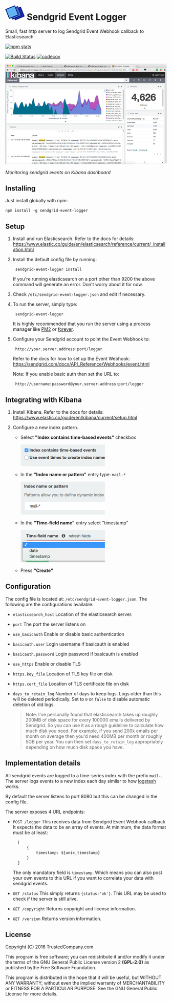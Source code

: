 # ![Logo](./img/logo.png) Sendgrid Event Logger

Small, fast http server to log Sendgrid Event Webhook callback to Elasticsearch

[![npm stats](https://nodei.co/npm/sendgrid-event-logger.png?downloads=true)](https://www.npmjs.com/package/sendgrid-event-logger)

[![Build Status](https://travis-ci.org/slebetman/sendgrid-event-logger.svg?branch=master)](https://travis-ci.org/slebetman/sendgrid-event-logger)
[![codecov](https://img.shields.io/codecov/c/github/slebetman/sendgrid-event-logger.svg)](https://codecov.io/gh/slebetman/sendgrid-event-logger)

![Kibana](./img/Kibana-Screen-Shot.png)

*Monitoring sendgrid events on Kibana dashboard*

## Installing

Just install globally with npm:

    npm install -g sendgrid-event-logger

## Setup

1. Install and run Elasticsearch. Refer to the docs for details:
https://www.elastic.co/guide/en/elasticsearch/reference/current/_installation.html

2. Install the default config file by running:

        sendgrid-event-logger install
		
    If you're running elasticsearch on a port other than 9200 the above command
    will generate an error. Don't worry about it for now.

3. Check `/etc/sendgrid-event-logger.json` and edit if necessary.

4. To run the server, simply type:

        sendgrid-event-logger

    It is highly recommended that you run the server using a process manager like
    [PM2](https://github.com/Unitech/pm2) or [forever](https://github.com/foreverjs/forever).

5. Configure your Sendgrid account to point the Event Webhook to:

        http://your.server.address:port/logger

    Refer to the docs for how to set up the Event Webhook:
    https://sendgrid.com/docs/API_Reference/Webhooks/event.html
    
    Note: If you enable basic auth then set the URL to:
    
        http://username:password@your.server.address:port/logger

## Integrating with Kibana

1. Install Kibana. Refer to the docs for details:
https://www.elastic.co/guide/en/kibana/current/setup.html

2. Configure a new index pattern.
    - Select **"Index contains time-based events"** checkbox
    
        ![Kibana config](./img/Kibana-index-type.png)
        
	- In the **"Index name or pattern"** entry type: `mail-*`
	
	    ![Kibana config](./img/Kibana-index-name.png)
	    
	- In the **"Time-field name"** entry select "timestamp"
	
	    ![Kibana config](./img/Kibana-time-field.png)
	
	- Press **"Create"**

## Configuration

The config file is located at: `/etc/sendgrid-event-logger.json`.
The following are the configurations available:

- `elasticsearch_host`
    Location of the elasticsearch server.
    
- `port`
    The port the server listens on

- `use_basicauth`
    Enable or disable basic authentication

- `basicauth.user`
    Login username if basicauth is enabled
    
- `basicauth.password`
    Login password if basicauth is enabled
    
- `use_https`
    Enable or disable TLS

- `https.key_file`
    Location of TLS key file on disk

- `https.cert_file`
    Location of TLS certificate file on disk
	
- `days_to_retain_log`
    Number of days to keep logs. Logs older than this
    will be deleted periodically. Set to `0` or `false`
    to disable automatic deletion of old logs.

    > Note: I've personally found that elasticsearch takes up
    > roughly 200MB of disk space for every 100000 emails delivered
    > by Sendgrid. So you can use it as a rough guideline to
    > calculate how much disk you need. For example, if you send
    > 200k emails per month on average then you'd need 400MB per
    > month or roughly 5GB per year. You can then set
    > `days_to_retain_log` appropriately depending on how much
    > disk space you have.

## Implementation details

All sendgrid events are logged to a time-series index with the prefix
`mail-`. The server logs events to a new index each day similar
to how [logstash](https://www.elastic.co/products/logstash) works.

By default the server listens to port 8080 but this can be changed in
the config file.

The server exposes 4 URL endpoints:

- `POST /logger`
    This receives data from Sendgrid Event Webhook callback
    It expects the data to be an array of events. At minimum, the
    data format must be at least:
    
        [
            {
                timestamp: ${unix_timestamp}
            }
        ]
        
    The only mandatory field is `timestamp`. Which means you can also
    post your own events to this URL if you want to correlate your
    data with sendgrid events.

- `GET /status`
    This simply returns `{status:'ok'}`. This URL may be used to check
    if the server is still alive.
	
- `GET /copyright`
    Returns copyright and license information.

- `GET /version`
    Returns version information.
    
## License

Copyright (C) 2016 TrustedCompany.com

This program is free software; you can redistribute it and/or modify
it under the terms of the GNU General Public License version 2 
**(GPL-2.0)** as published bythe Free Software Foundation.

This program is distributed in the hope that it will be useful,
but WITHOUT ANY WARRANTY; without even the implied warranty of
MERCHANTABILITY or FITNESS FOR A PARTICULAR PURPOSE.  See the
GNU General Public License for more details.
